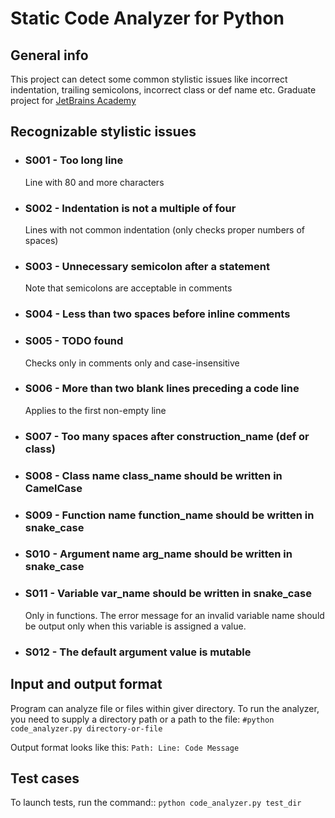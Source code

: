 # Static Code Analyzer for Python
## General info
This project can detect some common stylistic issues like incorrect indentation, trailing semicolons, incorrect class or def name etc. Graduate project for [JetBrains Academy](https://hyperskill.org)
## Recognizable stylistic issues
* ### S001 - Too long line
    Line with 80 and more characters
* ### S002 - Indentation is not a multiple of four
    Lines with not common indentation (only checks proper numbers of spaces)
* ### S003 - Unnecessary semicolon after a statement
    Note that semicolons are acceptable in comments
* ### S004 -  Less than two spaces before inline comments
* ### S005 - TODO found
    Checks only in comments only and case-insensitive
* ### S006 - More than two blank lines preceding a code line
    Applies to the first non-empty line
* ### S007 - Too many spaces after construction_name (def or class)
* ### S008 - Class name class_name should be written in CamelCase
* ### S009 - Function name function_name should be written in snake_case
* ### S010 - Argument name arg_name should be written in snake_case
* ### S011 - Variable var_name should be written in snake_case
  Only in functions. The error message for an invalid variable name should be output only when this variable is assigned a value.
* ### S012 - The default argument value is mutable
## Input and output format
Program can analyze file or files within giver directory. To run the analyzer, you need to supply a directory path or a path to the file:
`#python code_analyzer.py directory-or-file`

Output format looks like this:
`Path: Line: Code Message`

## Test cases
To launch tests, run the command::
`python code_analyzer.py test_dir`